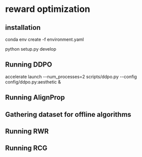 # reward optimization

## installation

conda env create -f environment.yaml

python setup.py develop

## Running DDPO
accelerate launch --num_processes=2  scripts/ddpo.py --config config/ddpo.py:aesthetic &

## Running AlignProp

## Gathering dataset for offline algorithms

## Running RWR

## Running RCG